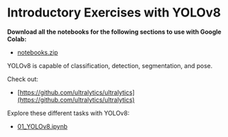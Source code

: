 # Introductory Exercises with YOLOv8

**Download all the notebooks for the following sections to use with Google Colab:**
- [notebooks.zip](https://github.com/TranslationalAICenterISU/cv-ssl-aug-2023/blob/main/notebooks/notebooks.zip)

YOLOv8 is capable of classification, detection, segmentation, and pose.

Check out:
- [https://github.com/ultralytics/ultralytics](https://github.com/ultralytics/ultralytics)

Explore these different tasks with YOLOv8:
- [01_YOLOv8.ipynb](https://github.com/TranslationalAICenterISU/cv-ssl-aug-2023/blob/main/notebooks/01_YOLOv8.ipynb)
